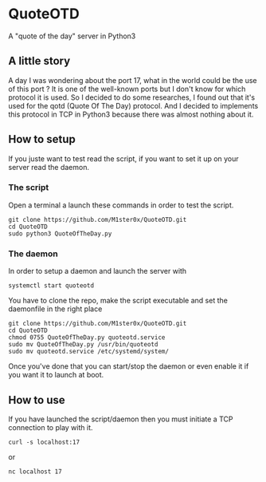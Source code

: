 # QuoteOTD

A "quote of the day" server in Python3

## A little story
A day I was wondering about the port 17, what in the world could be the use of this port ? It is one of the well-known ports but I don't know for which protocol it is used. So I decided to do some researches, I found out that it's used for the qotd (Quote Of The Day) protocol. And I decided to implements this protocol in TCP in Python3 because there was almost nothing about it.

## How to setup
If you juste want to test read the script, if you want to set it up on your server read the daemon.

### The script

Open a terminal a launch these commands in order to test the script.

```
git clone https://github.com/M1ster0x/QuoteOTD.git
cd QuoteOTD
sudo python3 QuoteOfTheDay.py
``` 

### The daemon

In order to setup a daemon and launch the server with
```
systemctl start quoteotd
```
You have to clone the repo, make the script executable and set the daemonfile in the right place
```
git clone https://github.com/M1ster0x/QuoteOTD.git
cd QuoteOTD
chmod 0755 QuoteOfTheDay.py quoteotd.service
sudo mv QuoteOfTheDay.py /usr/bin/quoteotd
sudo mv quoteotd.service /etc/systemd/system/
```
Once you've done that you can start/stop the daemon or even enable it if you want it to launch at boot.

## How to use

If you have launched the script/daemon then you must initiate a TCP connection to play with it.

``` 
curl -s localhost:17
```
or
```
nc localhost 17
```
